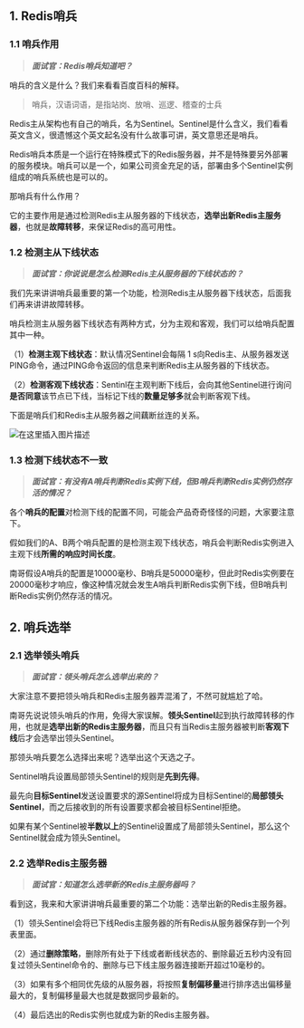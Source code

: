 ## 1. Redis哨兵

### 1.1 哨兵作用

> ***面试官：Redis哨兵知道吧？***

哨兵的含义是什么？我们来看看百度百科的解释。

> 哨兵，汉语词语，是指站岗、放哨、巡逻、稽查的士兵

Redis主从架构也有自己的哨兵，名为Sentinel。Sentinel是什么含义，我们看看英文含义，很遗憾这个英文起名没有什么故事可讲，英文意思还是哨兵。

Redis哨兵本质是一个运行在特殊模式下的Redis服务器，并不是特殊要另外部署的服务模块。哨兵可以是一个，如果公司资金充足的话，部署由多个Sentinel实例组成的哨兵系统也是可以的。

那哨兵有什么作用？

它的主要作用是通过检测Redis主从服务器的下线状态，**选举出新Redis主服务器**，也就是**故障转移**，来保证Redis的高可用性。

### 1.2 检测主从下线状态

> ***面试官：你说说是怎么检测Redis主从服务器的下线状态的？***

我们先来讲讲哨兵最重要的第一个功能，检测Redis主从服务器下线状态，后面我们再来讲讲故障转移。

哨兵检测主从服务器下线状态有两种方式，分为主观和客观，我们可以给哨兵配置其中一种。

（1）**检测主观下线状态**：默认情况Sentinel会每隔 1 s向Redis主、从服务器发送PING命令，通过PING命令返回的信息来判断Redis主从服务器的下线状态。

（2）**检测客观下线状态**：Sentinl在主观判断下线后，会向其他Sentinel进行询问**是否同意**该节点已下线，当标记下线的**数量足够多**就会判断客观下线。

下面是哨兵们和Redis主从服务器之间藕断丝连的关系。

![在这里插入图片描述](https://i-blog.csdnimg.cn/direct/41279bc71813415bb35dd0f59a3c5d9e.png#pic_center)

### 1.3 检测下线状态不一致

> ***面试官：有没有A哨兵判断Redis实例下线，但B哨兵判断Redis实例仍然存活的情况？***

各个**哨兵的配置**对检测下线的配置不同，可能会产品奇奇怪怪的问题，大家要注意下。

假如我们的A、B两个哨兵配置的是检测主观下线状态，哨兵会判断Redis实例进入主观下线**所需的响应时间长度**。

南哥假设A哨兵的配置是10000毫秒、B哨兵是50000毫秒，但此时Redis实例要在20000毫秒才响应，像这种情况就会发生A哨兵判断Redis实例下线，但B哨兵判断Redis实例仍然存活的情况。

## 2. 哨兵选举

### 2.1 选举领头哨兵

> ***面试官：领头哨兵怎么选举出来的？***

大家注意不要把领头哨兵和Redis主服务器弄混淆了，不然可就尴尬了哈。

南哥先说说领头哨兵的作用，免得大家误解。**领头Sentinel**起到执行故障转移的作用，也就是**选举出新的Redis主服务器**，而且只有当Redis主服务器被判断**客观下线**后才会选举出领头Sentinel。

那领头哨兵要怎么选择出来呢？选举出这个天选之子。

Sentinel哨兵设置局部领头Sentinel的规则是**先到先得**。

最先向**目标Sentinel**发送设置要求的源Sentinel将成为目标Sentinel的**局部领头Sentinel**，而之后接收到的所有设置要求都会被目标Sentinel拒绝。

如果有某个Sentinel被**半数以上**的Sentinel设置成了局部领头Sentinel，那么这个Sentinel就会成为领头Sentinel。

### 2.2  选举Redis主服务器

> ***面试官：知道怎么选举新的Redis主服务器吗？***

看到这，我来和大家讲讲哨兵最重要的第二个功能：选举出新的Redis主服务器。

（1）领头Sentinel会将已下线Redis主服务器的所有Redis从服务器保存到一个列表里面。

（2）通过**删除策略**，删除所有处于下线或者断线状态的、删除最近五秒内没有回复过领头Sentinel命令的、删除与已下线主服务器连接断开超过10毫秒的。

（3）如果有多个相同优先级的从服务器，将按照**复制偏移量**进行排序选出偏移量最大的，复制偏移量最大也就是数据同步最新的。

（4）最后选出的Redis实例也就成为新的Redis主服务器。
